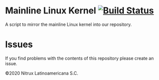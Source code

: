 # Mainline Linux Kernel [![Build Status](https://travis-ci.org/Nitrux/linux-kernel.svg?branch=master)](https://travis-ci.org/Nitrux/linux-kernel)

A script to mirror the mainline Linux kernel into our repository.

# Issues
If you find problems with the contents of this repository please create an issue.

©2020 Nitrux Latinoamericana S.C.
